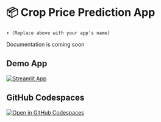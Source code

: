# 📦 Crop Price Prediction App
```
⬆️ (Replace above with your app's name)
```

Documentation is coming soon


## Demo App

[![Streamlit App](https://static.streamlit.io/badges/streamlit_badge_black_white.svg)](https://croppriceprediction.streamlit.app/)

## GitHub Codespaces

[![Open in GitHub Codespaces](https://github.com/codespaces/badge.svg)](https://codespaces.new/streamlit/app-starter-kit?quickstart=1)

